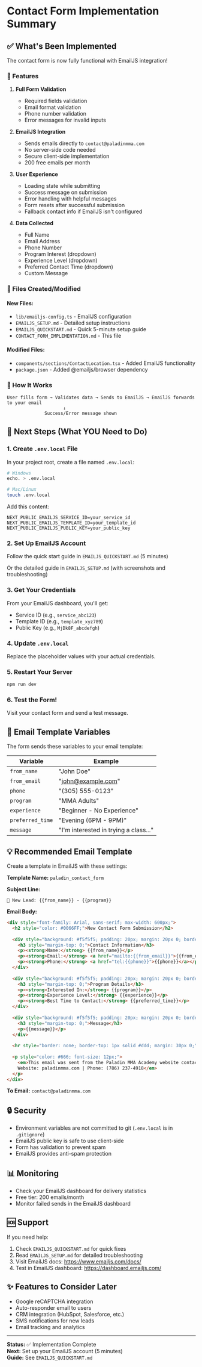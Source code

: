 # Contact Form Implementation Summary

## ✅ What's Been Implemented

The contact form is now fully functional with EmailJS integration!

### 🎯 Features

1. **Full Form Validation**
   - Required fields validation
   - Email format validation
   - Phone number validation
   - Error messages for invalid inputs

2. **EmailJS Integration**
   - Sends emails directly to `contact@paladinmma.com`
   - No server-side code needed
   - Secure client-side implementation
   - 200 free emails per month

3. **User Experience**
   - Loading state while submitting
   - Success message on submission
   - Error handling with helpful messages
   - Form resets after successful submission
   - Fallback contact info if EmailJS isn't configured

4. **Data Collected**
   - Full Name
   - Email Address
   - Phone Number
   - Program Interest (dropdown)
   - Experience Level (dropdown)
   - Preferred Contact Time (dropdown)
   - Custom Message

### 📁 Files Created/Modified

#### New Files:
- `lib/emailjs-config.ts` - EmailJS configuration
- `EMAILJS_SETUP.md` - Detailed setup instructions
- `EMAILJS_QUICKSTART.md` - Quick 5-minute setup guide
- `CONTACT_FORM_IMPLEMENTATION.md` - This file

#### Modified Files:
- `components/sections/ContactLocation.tsx` - Added EmailJS functionality
- `package.json` - Added @emailjs/browser dependency

### 🔧 How It Works

```
User fills form → Validates data → Sends to EmailJS → EmailJS forwards to your email
                     ↓
              Success/Error message shown
```

## 🚀 Next Steps (What YOU Need to Do)

### 1. Create `.env.local` File

In your project root, create a file named `.env.local`:

```bash
# Windows
echo. > .env.local

# Mac/Linux
touch .env.local
```

Add this content:
```env
NEXT_PUBLIC_EMAILJS_SERVICE_ID=your_service_id
NEXT_PUBLIC_EMAILJS_TEMPLATE_ID=your_template_id
NEXT_PUBLIC_EMAILJS_PUBLIC_KEY=your_public_key
```

### 2. Set Up EmailJS Account

Follow the quick start guide in `EMAILJS_QUICKSTART.md` (5 minutes)

Or the detailed guide in `EMAILJS_SETUP.md` (with screenshots and troubleshooting)

### 3. Get Your Credentials

From your EmailJS dashboard, you'll get:
- Service ID (e.g., `service_abc123`)
- Template ID (e.g., `template_xyz789`)
- Public Key (e.g., `MjDk8F_abcdefgh`)

### 4. Update `.env.local`

Replace the placeholder values with your actual credentials.

### 5. Restart Your Server

```bash
npm run dev
```

### 6. Test the Form!

Visit your contact form and send a test message.

## 🎨 Email Template Variables

The form sends these variables to your email template:

| Variable | Example |
|----------|---------|
| `from_name` | "John Doe" |
| `from_email` | "john@example.com" |
| `phone` | "(305) 555-0123" |
| `program` | "MMA Adults" |
| `experience` | "Beginner - No Experience" |
| `preferred_time` | "Evening (6PM - 9PM)" |
| `message` | "I'm interested in trying a class..." |

## 💡 Recommended Email Template

Create a template in EmailJS with these settings:

**Template Name:** `paladin_contact_form`

**Subject Line:**
```
🥊 New Lead: {{from_name}} - {{program}}
```

**Email Body:**
```html
<div style="font-family: Arial, sans-serif; max-width: 600px;">
  <h2 style="color: #0066FF;">New Contact Form Submission</h2>
  
  <div style="background: #f5f5f5; padding: 20px; margin: 20px 0; border-radius: 5px;">
    <h3 style="margin-top: 0;">Contact Information</h3>
    <p><strong>Name:</strong> {{from_name}}</p>
    <p><strong>Email:</strong> <a href="mailto:{{from_email}}">{{from_email}}</a></p>
    <p><strong>Phone:</strong> <a href="tel:{{phone}}">{{phone}}</a></p>
  </div>
  
  <div style="background: #f5f5f5; padding: 20px; margin: 20px 0; border-radius: 5px;">
    <h3 style="margin-top: 0;">Program Details</h3>
    <p><strong>Interested In:</strong> {{program}}</p>
    <p><strong>Experience Level:</strong> {{experience}}</p>
    <p><strong>Best Time to Contact:</strong> {{preferred_time}}</p>
  </div>
  
  <div style="background: #f5f5f5; padding: 20px; margin: 20px 0; border-radius: 5px;">
    <h3 style="margin-top: 0;">Message</h3>
    <p>{{message}}</p>
  </div>
  
  <hr style="border: none; border-top: 1px solid #ddd; margin: 30px 0;">
  
  <p style="color: #666; font-size: 12px;">
    <em>This email was sent from the Paladin MMA Academy website contact form.<br>
    Website: paladinmma.com | Phone: (786) 237-4918</em>
  </p>
</div>
```

**To Email:** `contact@paladinmma.com`

## 🔒 Security

- Environment variables are not committed to git (`.env.local` is in `.gitignore`)
- EmailJS public key is safe to use client-side
- Form has validation to prevent spam
- EmailJS provides anti-spam protection

## 📊 Monitoring

- Check your EmailJS dashboard for delivery statistics
- Free tier: 200 emails/month
- Monitor failed sends in the EmailJS dashboard

## 🆘 Support

If you need help:
1. Check `EMAILJS_QUICKSTART.md` for quick fixes
2. Read `EMAILJS_SETUP.md` for detailed troubleshooting
3. Visit EmailJS docs: https://www.emailjs.com/docs/
4. Test in EmailJS dashboard: https://dashboard.emailjs.com/

## ✨ Features to Consider Later

- Google reCAPTCHA integration
- Auto-responder email to users
- CRM integration (HubSpot, Salesforce, etc.)
- SMS notifications for new leads
- Email tracking and analytics

---

**Status:** ✅ Implementation Complete  
**Next:** Set up your EmailJS account (5 minutes)  
**Guide:** See `EMAILJS_QUICKSTART.md`

